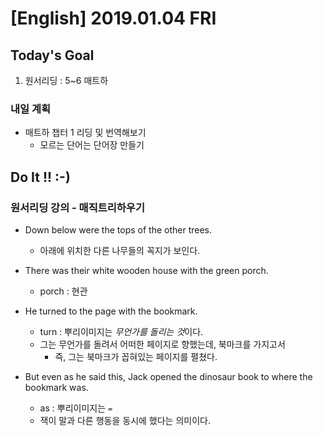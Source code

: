 # [English] 2019.01.04 FRI

## Today's Goal

1. 원서리딩 : 5~6 매트하

### 내일 계획

* 매트하 챕터 1 리딩 및 번역해보기
  * 모르는 단어는 단어장 만들기

## Do It !! :-)

### 원서리딩 강의 - 매직트리하우기

* Down below were the tops of the other trees.
  * 아래에 위치한 다른 나무들의 꼭지가 보인다.

* There was their white wooden house with the green porch.
  * porch : 현관 

* He turned to the page with the bookmark.
  * turn : 뿌리이미지는 *무언가를 돌리는 것*이다.
  * 그는 무언가를 돌려서 어떠한 페이지로 향했는데, 북마크를 가지고서
    * 즉, 그는 북마크가 꼽혀있는 페이지를 펼쳤다.

* But even as he said this, Jack opened the dinosaur book to where the bookmark was.
  * as : 뿌리이미지는 `=`
  * 잭이 말과 다른 행동을 동시에 했다는 의미이다. 
  